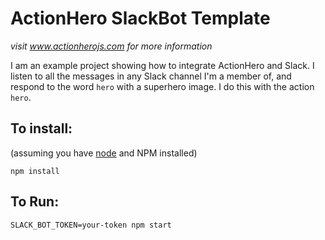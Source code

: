 # ActionHero SlackBot Template

*visit www.actionherojs.com for more information*

I am an example project showing how to integrate ActionHero and Slack.  I listen to all the messages in any Slack channel I'm a member of, and respond to the word `hero` with a superhero image.  I do this with the action `hero`.

## To install:
(assuming you have [node](http://nodejs.org/) and NPM installed)

`npm install`

## To Run:
`SLACK_BOT_TOKEN=your-token npm start`
